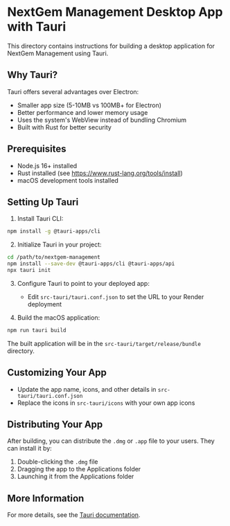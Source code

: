 # NextGem Management Desktop App with Tauri

This directory contains instructions for building a desktop application for NextGem Management using Tauri.

## Why Tauri?

Tauri offers several advantages over Electron:
- Smaller app size (5-10MB vs 100MB+ for Electron)
- Better performance and lower memory usage
- Uses the system's WebView instead of bundling Chromium
- Built with Rust for better security

## Prerequisites

- Node.js 16+ installed
- Rust installed (see https://www.rust-lang.org/tools/install)
- macOS development tools installed

## Setting Up Tauri

1. Install Tauri CLI:
```bash
npm install -g @tauri-apps/cli
```

2. Initialize Tauri in your project:
```bash
cd /path/to/nextgem-management
npm install --save-dev @tauri-apps/cli @tauri-apps/api
npx tauri init
```

3. Configure Tauri to point to your deployed app:
   - Edit `src-tauri/tauri.conf.json` to set the URL to your Render deployment

4. Build the macOS application:
```bash
npm run tauri build
```

The built application will be in the `src-tauri/target/release/bundle` directory.

## Customizing Your App

- Update the app name, icons, and other details in `src-tauri/tauri.conf.json`
- Replace the icons in `src-tauri/icons` with your own app icons

## Distributing Your App

After building, you can distribute the `.dmg` or `.app` file to your users. They can install it by:

1. Double-clicking the `.dmg` file
2. Dragging the app to the Applications folder
3. Launching it from the Applications folder

## More Information

For more details, see the [Tauri documentation](https://tauri.app/v1/guides/). 